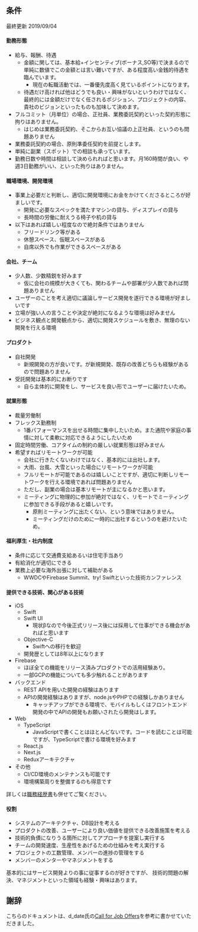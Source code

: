 ## 条件
最終更新 2019/09/04

#### 勤務形態
- 給与、報酬、待遇
  - 金額に関しては、基本給+インセンティブ(ボーナス,SO等)で決まるので単純に数値でこの金額とは言い難いですが、ある程度高い金銭的待遇を臨んでいます。
    - 現在の転職活動では、一番優先度高く見ているポイントになります。
  - 待遇だけ高ければ他はどうでも良い・興味がないというわけではなく、最終的には金額だけでなく任されるポジション、プロジェクトの内容、貴社のビジョンといったものも加味して決めます。
- フルコミット（月単位）の場合、正社員、業務委託契約といった契約形態に拘りはありません。
  - はじめは業務委託契約、そこからお互い協議の上正社員、というのも問題ありません
- 業務委託契約の場合、原則準委任契約を前提とします。
- 単純に副業（スポット）での相談も承っています。
- 勤務日数や時間は相談して決められればと思います。月160時間が良い、や週3日勤務がいい、といった拘りはありません。

#### 職場環境、開発環境
- 事業上必要だと判断し、適切に開発環境にお金をかけてくださるところが好ましいです。
  - 開発に必要なスペックを満たすマシンの貸与、ディスプレイの貸与
  - 長時間の労働に耐えうる椅子や机の貸与
- 以下はあれば嬉しい程度なので絶対条件ではありません
  - フリードリンク等がある
  - 休憩スペース、仮眠スペースがある
  - 自席以外でも作業ができるスペースがある


#### 会社、チーム
- 少人数、少数精鋭を好みます
  - 仮に会社の規模が大きくても、関わるチームや部署が少人数であれば問題ありません
- ユーザーのことを考え適切に議論しサービス開発を遂行できる環境が好ましいです
- 立場が強い人の言うことや決定が絶対になるような環境は好みません
- ビジネス観点と開発観点から、適切に開発スケジュールを敷き、無理のない開発を行える環境

#### プロダクト
- 自社開発
  - 新規開発の方が良いです。が新規開発、既存の改善どちらも経験があるので問題ありません
- 受託開発は基本的にお断りです
  - 自ら主体的に開発をし、サービスを良い形でユーザーに届けたいため。

#### 就業形態
- 裁量労働制
- フレックス勤務制
  - 1番パフォーマンスを出せる時間に集中したいため。また通院や家庭の事情に対して柔軟に対応できるようにしたいため
- 固定時間労働、コアタイムの制約の厳しい就業形態は好みません
- 希望すればリモートワークが可能
  - 会社に行きたくないわけではなく、基本的には出社します。
  - 大雨、台風、大雪といった場合にリモートワークが可能
  - フルリモートが可能であるのは嬉しいことですが、適切に判断しリモートワークを行える環境であれば問題ありません
  - ただし、副業の場合は基本リモートが主になるかと思います。
  - ミーティングに物理的に参加が絶対ではなく、リモートでミーティングに参加できる手段があると嬉しいです。
    - 原則ミーティングに出たくない、という意味ではありません。
    - ミーティングだけのために一時的に出社するというのを避けたいため。

#### 福利厚生・社内制度
- 条件に応じて交通費支給あるいは住宅手当あり
- 有給消化が適切にできる
- 業務上必要な海外出張に対して補助がある
  - WWDCやFirebase Summit、try! Swiftといった技術カンファレンス


#### 提供できる技術、関心がある技術
- iOS
  - Swift
  - Swift UI
    - 現状βなので今後正式リリース後には採用して仕事ができる機会があればと思います
  - Objective-C
    - Swiftへの移行を歓迎
  - 開発歴としては8年以上になります
- Firebase
  - ほぼ全ての機能をリリース済みプロダクトでの活用経験あり。
  - 一部GCPの機能についても多少触れることがあります
- バックエンド
  - REST APIを用いた開発の経験はあります
  - APIの開発経験はありますが、node.jsやPHPでの経験しかありません
    - キャッチアップができる環境で、モバイルもしくはフロントエンド開発の中でAPIの開発もお願いされたら開発はします。
- Web
  - TypeScript
    - JavaScriptで書くことはほとんどないです。コードを読むことは可能ですが、TypeScriptで書ける環境を好みます
  - React.js
  - Next.js
  - Reduxアーキテクチャ
- その他
  - CI/CD環境のメンテナンスも可能です
  - 環境構築周りを整備するのも得意です
  

詳しくは[職務経歴書](README.md)も併せてご覧ください。

#### 役割
- システムのアーキテクチャ、DB設計を考える
- プロダクトの改善、ユーザーにより良い価値を提供できる改善施策を考える
- 技術的負債になりうる箇所に対してアプローチを提案し実行する
- チームの開発速度、生産性をあげるための仕組みを考え実行する
- プロジェクトの工数管理、メンバーの進捗の管理をする
- メンバーのメンターやマネジメントをする

基本的にはサービス開発よりの事に従事するのが好きですが、
技術的問題の解決、マネジメントといった領域も経験・興味はあります。


## 謝辞
こちらのドキュメントは、d_date氏の[Call for Job Offers](https://scrapbox.io/d-date-cv/Call_for_Job_Offers)を参考に書かせていただきました。
